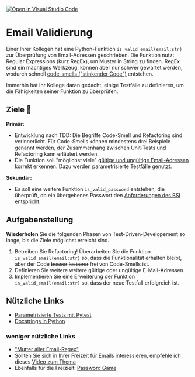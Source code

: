 [![Open in Visual Studio Code](https://classroom.github.com/assets/open-in-vscode-718a45dd9cf7e7f842a935f5ebbe5719a5e09af4491e668f4dbf3b35d5cca122.svg)](https://classroom.github.com/online_ide?assignment_repo_id=11980867&assignment_repo_type=AssignmentRepo)
# Email Validierung 
 Einer Ihrer Kollegen hat eine Python-Funktion `is_valid_email(email:str)` zur Überprüfung von Email-Adressen geschrieben. Die Funktion nutzt Regular Expressions (kurz RegEx), um Muster in String zu finden. RegEx sind ein mächtiges Werkzeug, können aber nur schwer gewartet werden, wodurch schnell [code-smells ("stinkender Code")](https://luzkan.github.io/smells/complicated-regex-expression) entstehen.

 Immerhin hat Ihr Kollege daran gedacht, einige Testfälle zu definieren, um die Fähigkeiten seiner Funktion zu überprüfen.


## Ziele :dart:
**Primär:**
- Entwicklung nach TDD: Die Begriffe Code-Smell und Refactoring sind verinnerlicht. Für Code-Smells können mindestens drei Beispiele genannt werden, der Zusammenhang zwischen Unit-Tests und Refactoring kann erläutert werden.
- Die Funktion soll "möglichst viele" [gültige und ungültige Email-Adressen](https://www.tumblr.com/codefool/15288874550/list-of-valid-and-invalid-email-addresses) korrekt erkennen. Dazu werden parametrisierte Testfälle genutzt.

**Sekundär:**
- Es soll eine weitere Funktion `is_valid_password` entstehen, die überprüft, ob ein übergebenes Passwort den [Anforderungen des BSI](https://www.bsi.bund.de/DE/Themen/Verbraucherinnen-und-Verbraucher/Informationen-und-Empfehlungen/Cyber-Sicherheitsempfehlungen/Accountschutz/Sichere-Passwoerter-erstellen/sichere-passwoerter-erstellen_node.html) entspricht.

## Aufgabenstellung
**Wiederholen** Sie die folgenden Phasen von Test-Driven-Developement so lange, bis die Ziele möglichst erreicht sind.
 1. Betreiben Sie Refactoring! Überarbeiten Sie die Funktion `is_valid_email(email:str)` so, dass die Funktionalität erhalten bleibt, aber der Code ~~besser~~ ~~lesbarer~~ frei von Code-Smells ist.
 2. Definieren Sie weitere weitere gültige oder ungültige E-Mail-Adressen.
 3. Implementieren Sie eine Erweiterung der Funktion `is_valid_email(email:str)` so, dass der neue Testfall erfolgreich ist.

## Nützliche Links
- [Parametrisierte Tests mit Pytest](https://docs.pytest.org/en/7.3.x/how-to/parametrize.html#pytest-mark-parametrize)
- [Docstrings in Python](https://www.programiz.com/python-programming/docstrings)

### weniger nützliche Links
- ["Mutter aller Email-Regex"](https://www.ex-parrot.com/pdw/Mail-RFC822-Address.html)
- Sollten Sie sich in Ihrer Freizeit für Emails interessieren, empfehle ich dieses [Video zum Thema ](https://www.youtube.com/watch?v=mrGfahzt-4Q)
- Ebenfalls für die Freizieit: [Password Game](https://neal.fun/password-game/)

